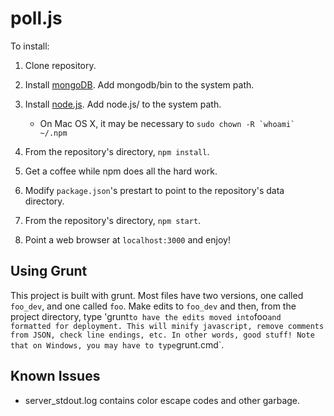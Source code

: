 poll.js
=======
To install:

1. Clone repository.

2. Install [mongoDB](http://www.mongodb.org/downloads). Add mongodb/bin to the system path.

3. Install [node.js](http://nodejs.org/download/). Add node.js/ to the system path.

    * On Mac OS X, it may be necessary to ``sudo chown -R `whoami` ~/.npm``

4. From the repository's directory, `npm install`.

5. Get a coffee while npm does all the hard work.

6. Modify `package.json`'s prestart to point to the repository's data directory.

7. From the repository's directory, `npm start`.

8. Point a web browser at `localhost:3000` and enjoy!

Using Grunt
-----------
This project is built with grunt. Most files have two versions, one called `foo_dev`, and one called `foo`. Make edits to `foo_dev` and then, from the project directory, type 'grunt` to have the edits moved into `foo` and formatted for deployment. This will minify javascript, remove comments from JSON, check line endings, etc. In other words, good stuff! Note that on Windows, you may have to type `grunt.cmd`.

Known Issues
------------
* server_stdout.log contains color escape codes and other garbage.